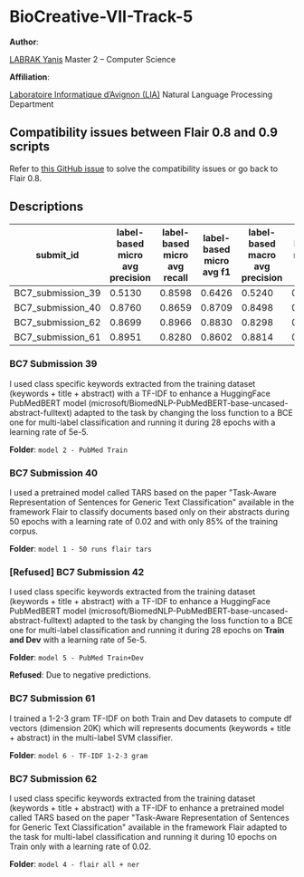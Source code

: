 # BioCreative-VII-Track-5

**Author**:

[LABRAK Yanis](https://www.linkedin.com/in/yanis-labrak-8a7412145/)
Master 2 – Computer Science

**Affiliation**:

[Laboratoire Informatique d’Avignon (LIA)](https://lia.univ-avignon.fr/)
Natural Language Processing Department

## Compatibility issues between Flair 0.8 and 0.9 scripts

Refer to [this GitHub issue](https://github.com/flairNLP/flair/issues/2426) to solve the compatibility issues or go back to Flair 0.8.

## Descriptions

|submit_id        |label-based micro avg precision|label-based micro avg recall|label-based micro avg f1|label-based macro avg precision|label-based macro avg recall|label-based macro avg f1|instance-based precision|instance-based recall|instance-based f1|
|-----------------|-------------------------------|----------------------------|------------------------|-------------------------------|----------------------------|------------------------|------------------------|---------------------|-----------------|
|BC7_submission_39|0.5130                         |0.8598                      |0.6426                  |0.5240                         |0.7391                      |0.5614                  |0.5965                  |0.8597               |0.7043           |
|BC7_submission_40|0.8760                         |0.8659                      |0.8709                  |0.8498                         |0.8138                      |0.8231                  |0.8981                  |0.8942               |0.8961           |
|BC7_submission_62|0.8699                         |0.8966                      |0.8830                  |0.8298                         |0.8570                      |0.8366                  |0.8993                  |0.9198               |0.9094           |
|BC7_submission_61|0.8951                         |0.8280                      |0.8602                  |0.8814                         |0.7723                      |0.8174                  |0.8787                  |0.8610               |0.8698           |

### BC7 Submission 39

I used class specific keywords extracted from the training dataset (keywords + title + abstract) with a TF-IDF to enhance a HuggingFace PubMedBERT model (microsoft/BiomedNLP-PubMedBERT-base-uncased-abstract-fulltext) adapted to the task by changing the loss function to a BCE one for multi-label classification and running it during 28 epochs with a learning rate of 5e-5.

**Folder**: `model 2 - PubMed Train`

### BC7 Submission 40

I used a pretrained model called TARS based on the paper "Task-Aware Representation of Sentences for Generic Text Classification" available in the framework Flair to classify documents based only on their abstracts during 50 epochs with a learning rate of 0.02 and with only 85% of the training corpus.

**Folder**: `model 1 - 50 runs flair tars`

### [Refused] BC7 Submission 42

I used class specific keywords extracted from the training dataset (keywords + title + abstract) with a TF-IDF to enhance a HuggingFace PubMedBERT model (microsoft/BiomedNLP-PubMedBERT-base-uncased-abstract-fulltext) adapted to the task by changing the loss function to a BCE one for multi-label classification and running it during 28 epochs on **Train and Dev** with a learning rate of 5e-5.

**Folder**: `model 5 - PubMed Train+Dev`

**Refused**: Due to negative predictions.

### BC7 Submission 61

I trained a 1-2-3 gram TF-IDF on both Train and Dev datasets to compute df vectors (dimension 20K) which will represents documents (keywords + title + abstract) in the multi-label SVM classifier.

**Folder**: `model 6 - TF-IDF 1-2-3 gram`

### BC7 Submission 62

I used class specific keywords extracted from the training dataset (keywords + title + abstract) with a TF-IDF to enhance a pretrained model called TARS based on the paper "Task-Aware Representation of Sentences for Generic Text Classification" available in the framework Flair adapted to the task for multi-label classification and running it during 10 epochs on Train only with a learning rate of 0.02.

**Folder**: `model 4 - flair all + ner`
